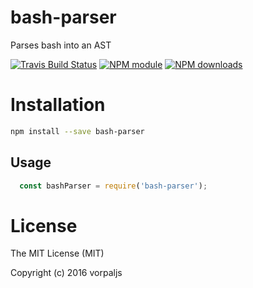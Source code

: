 # bash-parser

Parses bash into an AST

[![Travis Build Status](https://img.shields.io/travis/vorpaljs/bash-parser.svg)](http://travis-ci.org/vorpaljs/bash-parser)
[![NPM module](https://img.shields.io/npm/v/bash-parser.svg)](https://npmjs.org/package/bash-parser)
[![NPM downloads](https://img.shields.io/npm/dt/bash-parser.svg)](https://npmjs.org/package/bash-parser)

# Installation

```bash
npm install --save bash-parser
```

## Usage

```js
  const bashParser = require('bash-parser');
```

# License

The MIT License (MIT)

Copyright (c) 2016 vorpaljs

